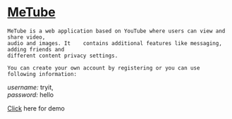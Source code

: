 # [MeTube](https://people.cs.clemson.edu/~rohitg/metube_2016/hello/metube_2016/index.php)
	MeTube is a web application based on YouTube where users can view and share video,
	audio and images. It	contains additional features like messaging, adding friends and
	different content privacy settings.
	  
	You can create your own account by registering or you can use following information:
	
  *username:* tryit,  
  *password:* hello
  
  [Click](https://people.cs.clemson.edu/~rohitg/metube_2016/hello/metube_2016/index.php) here for demo
